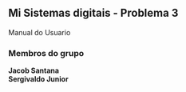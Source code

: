 <a id="inicio"></a>
## Mi Sistemas digitais - Problema 3

Manual do Usuario


### Membros do grupo
  **Jacob Santana**<br>
  **Sergivaldo Junior**
